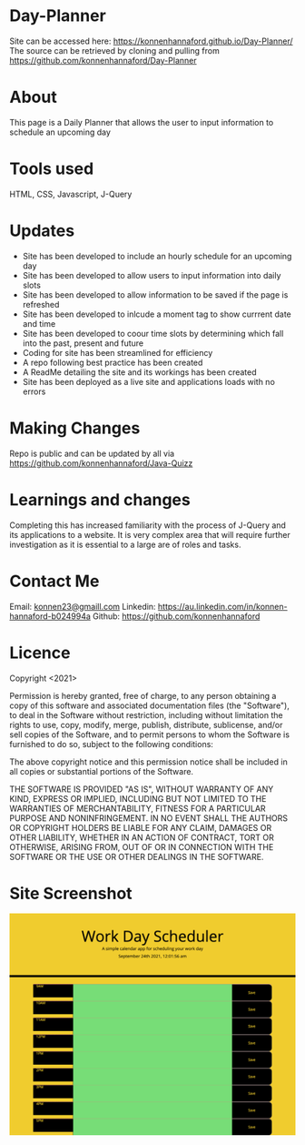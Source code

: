 # Day-Planner

Site can be accessed here: https://konnenhannaford.github.io/Day-Planner/
The source can be retrieved by cloning and pulling from https://github.com/konnenhannaford/Day-Planner

# About
This page is a Daily Planner that allows the user to input information to schedule an upcoming day

# Tools used
HTML, CSS, Javascript, J-Query

# Updates
* Site has been developed to include an hourly schedule for an upcoming day
* Site has been developed to allow users to input information into daily slots
* Site has been developed to allow information to be saved if the page is refreshed
* Site has been developed to inlcude a moment tag to show currrent date and time
* Site has been developed to coour time slots by determining which fall into the past, present and future  
* Coding for site has been streamlined for efficiency
* A repo following best practice has been created
* A ReadMe detailing the site and its workings has been created
* Site has been deployed as a live site and applications loads with no errors

# Making Changes
Repo is public and can be updated by all via https://github.com/konnenhannaford/Java-Quizz

# Learnings and changes
Completing this has increased familiarity with the process of J-Query and its applications to a website.  It is very complex area that will require further investigation as it is essential to a large are of roles and tasks.  

# Contact Me
Email: konnen23@gmaill.com
Linkedin: https://au.linkedin.com/in/konnen-hannaford-b024994a
Github: https://github.com/konnenhannaford

# Licence
Copyright <2021> <Day-Planner>

Permission is hereby granted, free of charge, to any person obtaining a copy of this software and associated documentation files (the "Software"), to deal in the Software without restriction, including without limitation the rights to use, copy, modify, merge, publish, distribute, sublicense, and/or sell copies of the Software, and to permit persons to whom the Software is furnished to do so, subject to the following conditions:

The above copyright notice and this permission notice shall be included in all copies or substantial portions of the Software.

THE SOFTWARE IS PROVIDED "AS IS", WITHOUT WARRANTY OF ANY KIND, EXPRESS OR IMPLIED, INCLUDING BUT NOT LIMITED TO THE WARRANTIES OF MERCHANTABILITY, FITNESS FOR A PARTICULAR PURPOSE AND NONINFRINGEMENT. IN NO EVENT SHALL THE AUTHORS OR COPYRIGHT HOLDERS BE LIABLE FOR ANY CLAIM, DAMAGES OR OTHER LIABILITY, WHETHER IN AN ACTION OF CONTRACT, TORT OR OTHERWISE, ARISING FROM, OUT OF OR IN CONNECTION WITH THE SOFTWARE OR THE USE OR OTHER DEALINGS IN THE SOFTWARE.
  
  
# Site Screenshot
![Daily-Planner](screencaptur.png)

